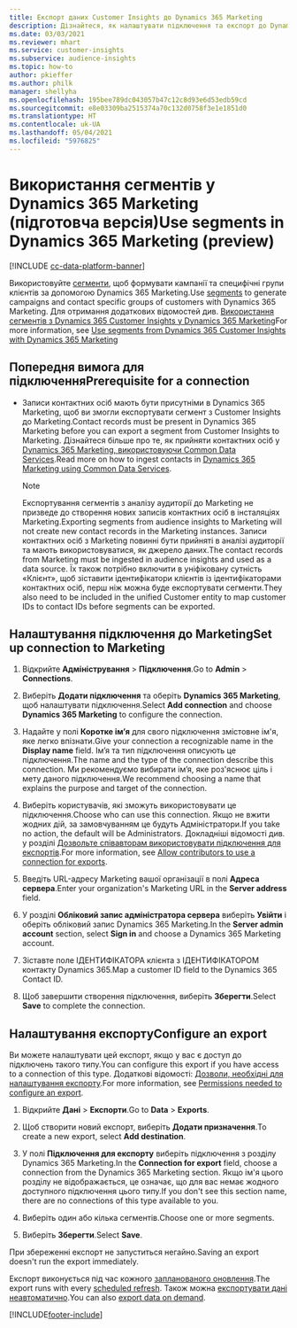 ```yaml
---
title: Експорт даних Customer Insights до Dynamics 365 Marketing
description: Дізнайтеся, як налаштувати підключення та експорт до Dynamics 365 Marketing.
ms.date: 03/03/2021
ms.reviewer: mhart
ms.service: customer-insights
ms.subservice: audience-insights
ms.topic: how-to
author: pkieffer
ms.author: philk
manager: shellyha
ms.openlocfilehash: 195bee789dc043057b47c12c8d93e6d53edb59cd
ms.sourcegitcommit: e8e03309ba2515374a70c132d0758f3e1e1851d0
ms.translationtype: HT
ms.contentlocale: uk-UA
ms.lasthandoff: 05/04/2021
ms.locfileid: "5976825"
---
```

# <a name="use-segments-in-dynamics-365-marketing-preview"></a><span data-ttu-id="f5232-103">Використання сегментів у Dynamics 365 Marketing (підготовча версія)</span><span class="sxs-lookup"><span data-stu-id="f5232-103">Use segments in Dynamics 365 Marketing (preview)</span></span>

[!INCLUDE [cc-data-platform-banner](../includes/cc-data-platform-banner.md)]

<span data-ttu-id="f5232-104">Використовуйте [сегменти](segments.md), щоб формувати кампанії та специфічні групи клієнтів за допомогою Dynamics 365 Marketing.</span><span class="sxs-lookup"><span data-stu-id="f5232-104">Use [segments](segments.md) to generate campaigns and contact specific groups of customers with Dynamics 365 Marketing.</span></span> <span data-ttu-id="f5232-105">Для отримання додаткових відомостей див. [Використання сегментів з Dynamics 365 Customer Insights у Dynamics 365 Marketing](/dynamics365/marketing/customer-insights-segments)</span><span class="sxs-lookup"><span data-stu-id="f5232-105">For more information, see [Use segments from Dynamics 365 Customer Insights with Dynamics 365 Marketing](/dynamics365/marketing/customer-insights-segments)</span></span>

## <a name="prerequisite-for-a-connection"></a><span data-ttu-id="f5232-106">Попередня вимога для підключення</span><span class="sxs-lookup"><span data-stu-id="f5232-106">Prerequisite for a connection</span></span>

- <span data-ttu-id="f5232-107">Записи контактних осіб мають бути присутніми в Dynamics 365 Marketing, щоб ви змогли експортувати сегмент з Customer Insights до Marketing.</span><span class="sxs-lookup"><span data-stu-id="f5232-107">Contact records must be present in Dynamics 365 Marketing before you can export a segment from Customer Insights to Marketing.</span></span> <span data-ttu-id="f5232-108">Дізнайтеся більше про те, як прийняти контактних осіб у [Dynamics 365 Marketing, використовуючи Common Data Services](connect-power-query.md).</span><span class="sxs-lookup"><span data-stu-id="f5232-108">Read more on how to ingest contacts in [Dynamics 365 Marketing using Common Data Services](connect-power-query.md).</span></span>

  > [!NOTE]
  > <span data-ttu-id="f5232-109">Експортування сегментів з аналізу аудиторії до Marketing не призведе до створення нових записів контактних осіб в інсталяціях Marketing.</span><span class="sxs-lookup"><span data-stu-id="f5232-109">Exporting segments from audience insights to Marketing will not create new contact records in the Marketing instances.</span></span> <span data-ttu-id="f5232-110">Записи контактних осіб з Marketing повинні бути прийняті в аналізі аудиторії та мають використовуватися, як джерело даних.</span><span class="sxs-lookup"><span data-stu-id="f5232-110">The contact records from Marketing must be ingested in audience insights and used as a data source.</span></span> <span data-ttu-id="f5232-111">Їх також потрібно включити в уніфіковану сутність «Клієнт», щоб зіставити ідентифікатори клієнтів із ідентифікаторами контактних осіб, перш ніж можна буде експортувати сегменти.</span><span class="sxs-lookup"><span data-stu-id="f5232-111">They also need to be included in the unified Customer entity to map customer IDs to contact IDs before segments can be exported.</span></span>

## <a name="set-up-connection-to-marketing"></a><span data-ttu-id="f5232-112">Налаштування підключення до Marketing</span><span class="sxs-lookup"><span data-stu-id="f5232-112">Set up connection to Marketing</span></span>

1. <span data-ttu-id="f5232-113">Відкрийте **Адміністрування** > **Підключення**.</span><span class="sxs-lookup"><span data-stu-id="f5232-113">Go to **Admin** > **Connections**.</span></span>

1. <span data-ttu-id="f5232-114">Виберіть **Додати підключення** та оберіть **Dynamics 365 Marketing**, щоб налаштувати підключення.</span><span class="sxs-lookup"><span data-stu-id="f5232-114">Select **Add connection** and choose **Dynamics 365 Marketing** to configure the connection.</span></span>

1. <span data-ttu-id="f5232-115">Надайте у полі **Коротке ім’я** для свого підключення змістовне ім'я, яке легко впізнати.</span><span class="sxs-lookup"><span data-stu-id="f5232-115">Give your connection a recognizable name in the **Display name** field.</span></span> <span data-ttu-id="f5232-116">Ім’я та тип підключення описують це підключення.</span><span class="sxs-lookup"><span data-stu-id="f5232-116">The name and the type of the connection describe this connection.</span></span> <span data-ttu-id="f5232-117">Ми рекомендуємо вибирати ім’я, яке роз'яснює ціль і мету даного підключення.</span><span class="sxs-lookup"><span data-stu-id="f5232-117">We recommend choosing a name that explains the purpose and target of the connection.</span></span>

1. <span data-ttu-id="f5232-118">Виберіть користувачів, які зможуть використовувати це підключення.</span><span class="sxs-lookup"><span data-stu-id="f5232-118">Choose who can use this connection.</span></span> <span data-ttu-id="f5232-119">Якщо не вжити жодних дій, за замовчуванням це будуть Адміністратори.</span><span class="sxs-lookup"><span data-stu-id="f5232-119">If you take no action, the default will be Administrators.</span></span> <span data-ttu-id="f5232-120">Докладніші відомості див. у розділі [Дозвольте співавторам використовувати підключення для експортів](connections.md#allow-contributors-to-use-a-connection-for-exports).</span><span class="sxs-lookup"><span data-stu-id="f5232-120">For more information, see [Allow contributors to use a connection for exports](connections.md#allow-contributors-to-use-a-connection-for-exports).</span></span>

1. <span data-ttu-id="f5232-121">Введіть URL-адресу Marketing вашої організації в полі **Адреса сервера**.</span><span class="sxs-lookup"><span data-stu-id="f5232-121">Enter your organization's Marketing URL in the **Server address** field.</span></span>

1. <span data-ttu-id="f5232-122">У розділі **Обліковий запис адміністратора сервера** виберіть **Увійти** і оберіть обліковий запис Dynamics 365 Marketing.</span><span class="sxs-lookup"><span data-stu-id="f5232-122">In the **Server admin account** section, select **Sign in** and choose a Dynamics 365 Marketing account.</span></span>

1. <span data-ttu-id="f5232-123">Зіставте поле ІДЕНТИФІКАТОРА клієнта з ІДЕНТИФІКАТОРОМ контакту Dynamics 365.</span><span class="sxs-lookup"><span data-stu-id="f5232-123">Map a customer ID field to the Dynamics 365 Contact ID.</span></span>

1. <span data-ttu-id="f5232-124">Щоб завершити створення підключення, виберіть **Зберегти**.</span><span class="sxs-lookup"><span data-stu-id="f5232-124">Select **Save** to complete the connection.</span></span> 

## <a name="configure-an-export"></a><span data-ttu-id="f5232-125">Налаштування експорту</span><span class="sxs-lookup"><span data-stu-id="f5232-125">Configure an export</span></span>

<span data-ttu-id="f5232-126">Ви можете налаштувати цей експорт, якщо у вас є доступ до підключень такого типу.</span><span class="sxs-lookup"><span data-stu-id="f5232-126">You can configure this export if you have access to a connection of this type.</span></span> <span data-ttu-id="f5232-127">Додаткові відомості: [Дозволи, необхідні для налаштування експорту](export-destinations.md#set-up-a-new-export).</span><span class="sxs-lookup"><span data-stu-id="f5232-127">For more information, see [Permissions needed to configure an export](export-destinations.md#set-up-a-new-export).</span></span>

1. <span data-ttu-id="f5232-128">Відкрийте **Дані** > **Експорти**.</span><span class="sxs-lookup"><span data-stu-id="f5232-128">Go to **Data** > **Exports**.</span></span>

1. <span data-ttu-id="f5232-129">Щоб створити новий експорт, виберіть **Додати призначення**.</span><span class="sxs-lookup"><span data-stu-id="f5232-129">To create a new export, select **Add destination**.</span></span>

1. <span data-ttu-id="f5232-130">У полі **Підключення для експорту** виберіть підключення з розділу Dynamics 365 Marketing.</span><span class="sxs-lookup"><span data-stu-id="f5232-130">In the **Connection for export** field, choose a connection from the Dynamics 365 Marketing section.</span></span> <span data-ttu-id="f5232-131">Якщо ім'я цього розділу не відображається, це означає, що для вас немає жодного доступного підключення цього типу.</span><span class="sxs-lookup"><span data-stu-id="f5232-131">If you don't see this section name, there are no connections of this type available to you.</span></span>

1. <span data-ttu-id="f5232-132">Виберіть один або кілька сегментів.</span><span class="sxs-lookup"><span data-stu-id="f5232-132">Choose one or more segments.</span></span>

1. <span data-ttu-id="f5232-133">Виберіть **Зберегти**.</span><span class="sxs-lookup"><span data-stu-id="f5232-133">Select **Save**.</span></span>

<span data-ttu-id="f5232-134">При збереженні експорт не запуститься негайно.</span><span class="sxs-lookup"><span data-stu-id="f5232-134">Saving an export doesn't run the export immediately.</span></span>

<span data-ttu-id="f5232-135">Експорт виконується під час кожного [запланованого оновлення](system.md#schedule-tab).</span><span class="sxs-lookup"><span data-stu-id="f5232-135">The export runs with every [scheduled refresh](system.md#schedule-tab).</span></span> <span data-ttu-id="f5232-136">Також можна [експортувати дані неавтоматично](export-destinations.md#run-exports-on-demand).</span><span class="sxs-lookup"><span data-stu-id="f5232-136">You can also [export data on demand](export-destinations.md#run-exports-on-demand).</span></span> 

[!INCLUDE[footer-include](../includes/footer-banner.md)]
